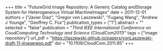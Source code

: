 +++
title = "FutureGrid Image Repository: A Generic Catalog andStorage System for Heterogeneous Virtual MachineImages"
date = 2011-12-01
authors = ["Javier Diaz", "Gregor von Laszewski", "Fugang Wang", "Andrew J Younge", "Geoffrey C. Fox"]
publication_types = ["1"]
abstract = ""
selected = "false"
publication = "*Third IEEE International Conference on CoudComputing Technology and Science (CloudCom2011)*"
tags = ["image repository"]
url_pdf = "https://laszewski.github.io/papers/vonLaszewski-draft-11-imagerepo.pdf"
doi = "10.1109/CloudCom.2011.85"
+++

